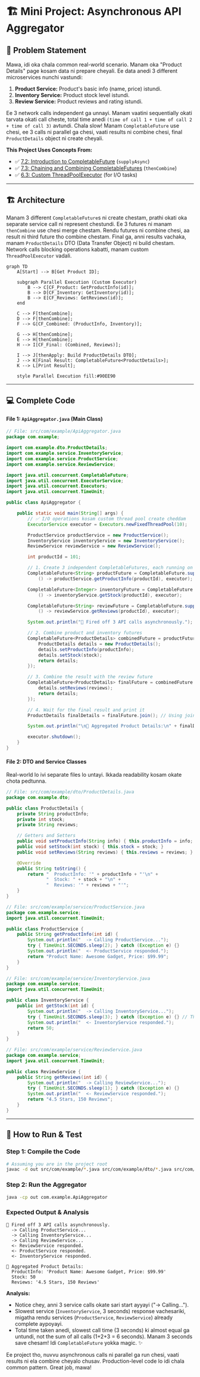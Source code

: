 # 🏗️ Mini Project: Asynchronous API Aggregator

## 🤔 Problem Statement
Mawa, idi oka chala common real-world scenario. Manam oka "Product Details" page kosam data ni prepare cheyali. Ee data anedi 3 different microservices nunchi vastundi:
1.  **Product Service:** Product's basic info (name, price) istundi.
2.  **Inventory Service:** Product stock level istundi.
3.  **Review Service:** Product reviews and rating istundi.

Ee 3 network calls independent ga unnayi. Manam vaatini sequentially okati tarvata okati call cheste, total time anedi `(time of call 1 + time of call 2 + time of call 3)` avtundi. Chala slow! Manam `CompletableFuture` use chesi, ee 3 calls ni parallel ga chesi, vaati results ni combine chesi, final `ProductDetails` object ni create cheyali.

**This Project Uses Concepts From:**
- ✅ [7.2: Introduction to CompletableFuture](../02-Introduction-to-CompletableFuture.md) (`supplyAsync`)
- ✅ [7.3: Chaining and Combining CompletableFutures](../03-Chaining-and-Combining-CompletableFutures.md) (`thenCombine`)
- ✅ [6.3: Custom ThreadPoolExecutor](../../06-Executor-Framework/03-ThreadPoolExecutor-Deep-Dive.md) (for I/O tasks)

---

## 🏗️ Architecture
Manam 3 different `CompletableFuture`s ni create chestam, prathi okati oka separate service call ni represent chestundi. Ee 3 futures ni manam `thenCombine` use chesi merge chestam. Rendu futures ni combine chesi, aa result ni third future tho combine chestam. Final ga, anni results vachaka, manam `ProductDetails` DTO (Data Transfer Object) ni build chestam. Network calls blocking operations kabatti, manam custom `ThreadPoolExecutor` vadali.

```mermaid
graph TD
    A[Start] --> B[Get Product ID];

    subgraph Parallel Execution (Custom Executor)
        B --> C[CF_Product: GetProductInfo(id)];
        B --> D[CF_Inventory: GetInventory(id)];
        B --> E[CF_Reviews: GetReviews(id)];
    end

    C --> F[thenCombine];
    D --> F[thenCombine];
    F --> G[CF_Combined: (ProductInfo, Inventory)];

    G --> H[thenCombine];
    E --> H[thenCombine];
    H --> I[CF_Final: (Combined, Reviews)];

    I --> J[thenApply: Build ProductDetails DTO];
    J --> K[Final Result: CompletableFuture<ProductDetails>];
    K --> L[Print Result];

    style Parallel Execution fill:#90EE90
```

---

## 💻 Complete Code

#### File 1: `ApiAggregator.java` (Main Class)
```java
// File: src/com/example/ApiAggregator.java
package com.example;

import com.example.dto.ProductDetails;
import com.example.service.InventoryService;
import com.example.service.ProductService;
import com.example.service.ReviewService;

import java.util.concurrent.CompletableFuture;
import java.util.concurrent.ExecutorService;
import java.util.concurrent.Executors;
import java.util.concurrent.TimeUnit;

public class ApiAggregator {

    public static void main(String[] args) {
        // ✅ I/O operations kosam custom thread pool create cheddam
        ExecutorService executor = Executors.newFixedThreadPool(10);

        ProductService productService = new ProductService();
        InventoryService inventoryService = new InventoryService();
        ReviewService reviewService = new ReviewService();

        int productId = 101;

        // 1. Create 3 independent CompletableFutures, each running on our custom executor
        CompletableFuture<String> productFuture = CompletableFuture.supplyAsync(
            () -> productService.getProductInfo(productId), executor);

        CompletableFuture<Integer> inventoryFuture = CompletableFuture.supplyAsync(
            () -> inventoryService.getStock(productId), executor);

        CompletableFuture<String> reviewFuture = CompletableFuture.supplyAsync(
            () -> reviewService.getReviews(productId), executor);

        System.out.println("🚀 Fired off 3 API calls asynchronously.");

        // 2. Combine product and inventory futures
        CompletableFuture<ProductDetails> combinedFuture = productFuture.thenCombine(inventoryFuture, (productInfo, stock) -> {
            ProductDetails details = new ProductDetails();
            details.setProductInfo(productInfo);
            details.setStock(stock);
            return details;
        });

        // 3. Combine the result with the review future
        CompletableFuture<ProductDetails> finalFuture = combinedFuture.thenCombine(reviewFuture, (details, reviews) -> {
            details.setReviews(reviews);
            return details;
        });

        // 4. Wait for the final result and print it
        ProductDetails finalDetails = finalFuture.join(); // Using join() for simplicity in main method

        System.out.println("\n🎉 Aggregated Product Details:\n" + finalDetails);

        executor.shutdown();
    }
}
```

#### File 2: DTO and Service Classes
Real-world lo ivi separate files lo untayi. Ikkada readability kosam okate chota pedtunna.
```java
// File: src/com/example/dto/ProductDetails.java
package com.example.dto;

public class ProductDetails {
    private String productInfo;
    private int stock;
    private String reviews;

    // Getters and Setters
    public void setProductInfo(String info) { this.productInfo = info; }
    public void setStock(int stock) { this.stock = stock; }
    public void setReviews(String reviews) { this.reviews = reviews; }

    @Override
    public String toString() {
        return "  ProductInfo: '" + productInfo + "'\n" +
               "  Stock: " + stock + "\n" +
               "  Reviews: '" + reviews + "'";
    }
}

// File: src/com/example/service/ProductService.java
package com.example.service;
import java.util.concurrent.TimeUnit;

public class ProductService {
    public String getProductInfo(int id) {
        System.out.println("  -> Calling ProductService...");
        try { TimeUnit.SECONDS.sleep(2); } catch (Exception e) {}
        System.out.println("  <- ProductService responded.");
        return "Product Name: Awesome Gadget, Price: $99.99";
    }
}

// File: src/com/example/service/InventoryService.java
package com.example.service;
import java.util.concurrent.TimeUnit;

public class InventoryService {
    public int getStock(int id) {
        System.out.println("  -> Calling InventoryService...");
        try { TimeUnit.SECONDS.sleep(3); } catch (Exception e) {} // This one is the slowest
        System.out.println("  <- InventoryService responded.");
        return 50;
    }
}

// File: src/com/example/service/ReviewService.java
package com.example.service;
import java.util.concurrent.TimeUnit;

public class ReviewService {
    public String getReviews(int id) {
        System.out.println("  -> Calling ReviewService...");
        try { TimeUnit.SECONDS.sleep(1); } catch (Exception e) {}
        System.out.println("  <- ReviewService responded.");
        return "4.5 Stars, 150 Reviews";
    }
}
```

---

## 🚀 How to Run & Test

### Step 1: Compile the Code
```bash
# Assuming you are in the project root
javac -d out src/com/example/*.java src/com/example/dto/*.java src/com/example/service/*.java
```

### Step 2: Run the Aggregator
```bash
java -cp out com.example.ApiAggregator
```

### Expected Output & Analysis
```
🚀 Fired off 3 API calls asynchronously.
  -> Calling ProductService...
  -> Calling InventoryService...
  -> Calling ReviewService...
  <- ReviewService responded.
  <- ProductService responded.
  <- InventoryService responded.

🎉 Aggregated Product Details:
  ProductInfo: 'Product Name: Awesome Gadget, Price: $99.99'
  Stock: 50
  Reviews: '4.5 Stars, 150 Reviews'
```
**Analysis:**
- Notice chey, anni 3 service calls okate sari start ayyayi ("-> Calling...").
- Slowest service (`InventoryService`, 3 seconds) response vachesariki, migatha rendu services (`ProductService`, `ReviewService`) already complete aypoyayi.
- Total time taken anedi, slowest call time (3 seconds) ki almost equal ga untundi, not the sum of all calls (1+2+3 = 6 seconds). Manam 3 seconds save chesam! Idi `CompletableFuture` yokka magic. ✨

Ee project tho, nuvvu asynchronous calls ni parallel ga run chesi, vaati results ni ela combine cheyalo chusav. Production-level code lo idi chala common pattern. Great job, mawa!
